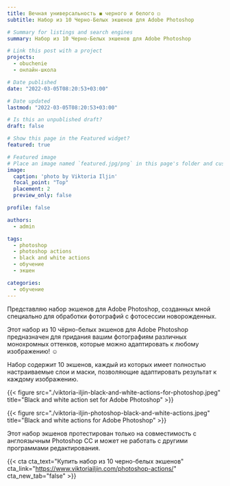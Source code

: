 ```yaml
---
title: Вечная универсальность ◼️ черного и белого ◻️
subtitle: Набор из 10 Черно-Белых экшенов для Adobe Photoshop

# Summary for listings and search engines
summary: Набор из 10 Черно-Белых экшенов для Adobe Photoshop

# Link this post with a project
projects:
  - obuchenie
  - онлайн-школа

# Date published
date: "2022-03-05T08:20:53+03:00"

# Date updated
lastmod: "2022-03-05T08:20:53+03:00"

# Is this an unpublished draft?
draft: false

# Show this page in the Featured widget?
featured: true

# Featured image
# Place an image named `featured.jpg/png` in this page's folder and customize its options here.
image:
  caption: 'photo by Viktoria Iljin'
  focal_point: "Top"
  placement: 2
  preview_only: false

profile: false

authors:
  - admin

tags:
  - photoshop
  - photoshop actions
  - black and white actions
  - обучение
  - экшен

categories:
  - обучение
---
```

Представляю набор экшенов для Adobe Photoshop, созданных мной специально для обработки фотографий с фотосессии  новорожденных.

Этот набор из 10 чёрно-белых экшенов для Adobe Photoshop предназначен для придания вашим фотографиям различных монохромных оттенков, которые можно адаптировать к любому изображению! ☺️ 

Набор содержит 10 экшенов, каждый из которых имеет полностью настраиваемые слои и маски, позволяющие адаптировать результат к каждому изображению. 

{{< figure src="./viktoria-iljin-black-and-white-actions-for-photoshop.jpeg" title="Black and white action set for Adobe Photoshop" >}}

{{< figure src="./viktoria-iljin-photoshop-black-and-white-actions.jpeg" title="Black and white actions for Adobe Photoshop" >}}

Этот набор экшенов протестирован только на совместимость с англоязычным Photoshop СС и может не работать с другими программами редактирования.

{{< cta cta_text="Купить набор из 10 черно-белых экшенов" cta_link="https://www.viktoriailjin.com/photoshop-actions/" cta_new_tab="false" >}}